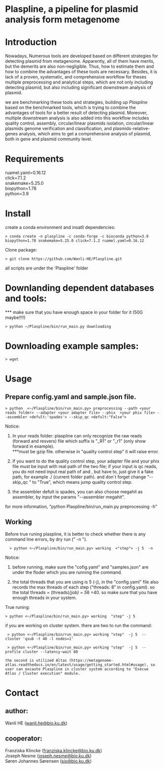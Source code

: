 # Plaspline, a pipeline for plasmid analysis form metagenome

# Introduction
Nowadays, Numerous tools are developed based on different strategies for detecting plasmid from metagenome. Apparently, all of them have merits, but the demerits are also non-negligible. Thus, how to estimate them and how to combine the advantages of these tools are necessary. Besides, it is lack of a proven, systematic, and comprehensive workflow for theses multiple preprocessing and analytical steps, which are not only including detecting plasmid, but also including significant downstream analysis of plasmid.   
  
we are benchmarking these tools and strategies, building up *Plaspline* based on the benchmarked tools, which is trying to combine the advantages of tools for a better result of detecting plasmid. Moreover, multiple downstream analysis is also added into this workflow includes quality control, assembly, circular/linear plasmids isolation, circular/linear plasmids genome verification and classification, and plasmids-relative-genes analysis, which aims to get a comprehensive analysis of plasmid, both in gene and plasmid community level. 


# Requirements
ruamel.yaml=0.16.12  
click=7.1.2  
snakemake=5.25.0  
biopython=1.78  
python=3.9

# Install  
create a conda environment and insatll dependencies:  
```
> conda create -n plaspline -c conda-forge -c bioconda python=3.9 biopython=1.78 snakemake=5.25.0 click=7.1.2 ruamel.yaml=0.16.12
```

Clone package:  
```
> git clone https://github.com/Wanli-HE/Plaspline.git 
```  
all scripts are under the 'Plaspline' folder


# Downlanding dependent databases and tools:

*** make sure that you have enough space in your folder for it (50G maybe!!!!)

```
> python ~/Plaspline/bin/run_main.py downloading       
```
 

# Downloading example samples:

```
> wget 
```


# Usage
## Prepare config.yaml and sample.json file.

```
> python  <~/Plaspline/bin/run_main.py> preprocessing --path <your reads folder> --adapter <your adapter file> --phix  <your phix file> --assembler <defult:'spades'> --skip_qc <defult:"False">
```
Notice: 
1. In your reads folder: plaspline can only recognize the raw reads (forward and resvers) file which suffix is "_R1" or "_r1" (only show forward in example).  
      ***must be gzip file. otherwise in "quality control step" it will raise error.

2. If you want to do the quality control step,  your adapter file and your phix file must be input with real path of the two file; if your input is qc reads, you do not need input real path of <your adapter file> and <your phix file>, but have to, just give it a fake path, for example ./ (current folder path). and don`t forget change "--skip_qc " to "True", which means jump quality control step.  

3. the assembler defult is spades, you can also choose megahit as assembler, by input the params "--assembler megahit".

for more information, "python Plaspline/bin/run_main.py preprocessing -h" 
  
## Working
Before true runing plaspline, it is better to check whether there is any command line errors, by dry run (" -n ").

```
  > python <~/Plaspline/bin/run_main.py> working  <"step"> -j 5  -n 
```
Notice:
  1. before running, make sure the "cofig.yaml" and "samples.json" are under the floder which you are running the command.
  
  2. the total threads that you are using is 5 (-j), in the "config.yaml" file also records the max threads of each step ("threads: 8" in config.yaml). so the total threads = (threads)*(job) = 5*8 =40. so make sure that you have enough threads in your system.

True runing:
```
> python <~/Plaspline/bin/run_main.py> working  "step" -j 5 
```
   if you are working on cluster system. there are two to run the command:
   ```
    > python <~/Plaspline/bin/run_main.py> working "step"  -j 5  --cluster 'qsub -t 40 -l nodes=1'  
   ```
   ```
    > python <~/Plaspline/bin/run_main.py> working "step"  -j 5  --profile cluster --latency-wait 60
   ```    
    the second is utilized Altas (https://metagenome-atlas.readthedocs.io/en/latest/usage/getting_started.html#usage), so user can excaute Plaspline in cluster system according to "Execue Atlas / Cluster execution" module.  


# Contact

## author:   
   Wanli HE (wanli.he@bio.ku.dk)

## cooperator:  
   Franziska Klincke (franziska.klincke@bio.ku.dk)  
   Joseph Nesme (joseph.nesme@bio.ku.dk)  
   Søren Johannes Sørensen (sjs@bio.ku.dk)
